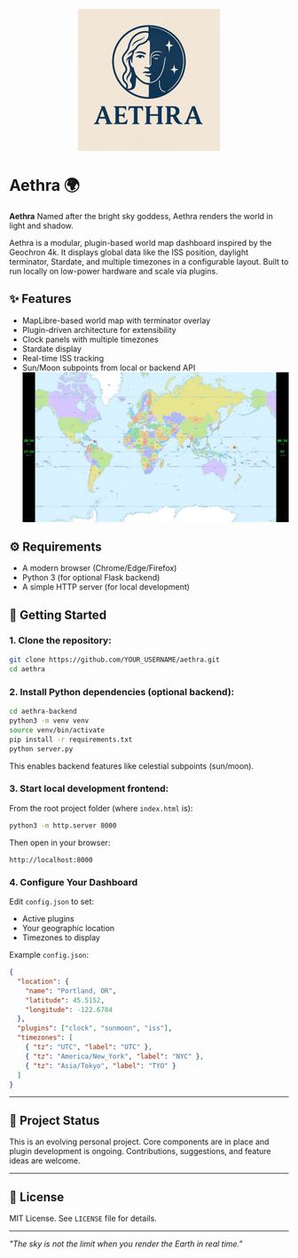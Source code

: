 <p align="center">
  <img src="https://github.com/jospf/Aethra/blob/main/assets/aethra-sm.png">
</p>

# Aethra 🌍

**Aethra** Named after the bright sky goddess, Aethra renders the world in light and shadow.

Aethra is a modular, plugin-based world map dashboard inspired by the Geochron 4k. It displays global data like the ISS position, daylight terminator, Stardate, and multiple timezones in a configurable layout. Built to run locally on low-power hardware and scale via plugins.

## ✨ Features

- MapLibre-based world map with terminator overlay
- Plugin-driven architecture for extensibility
- Clock panels with multiple timezones
- Stardate display
- Real-time ISS tracking
- Sun/Moon subpoints from local or backend API
![Alt Text](assets/Clock-display.jpg)


## ⚙️ Requirements

- A modern browser (Chrome/Edge/Firefox)
- Python 3 (for optional Flask backend)
- A simple HTTP server (for local development)

## 🚀 Getting Started

### 1. Clone the repository:

```bash
git clone https://github.com/YOUR_USERNAME/aethra.git
cd aethra
```

### 2. Install Python dependencies (optional backend):

```bash
cd aethra-backend
python3 -m venv venv
source venv/bin/activate
pip install -r requirements.txt
python server.py
```

This enables backend features like celestial subpoints (sun/moon).

### 3. Start local development frontend:

From the root project folder (where `index.html` is):

```bash
python3 -m http.server 8000
```

Then open in your browser:

```
http://localhost:8000
```

### 4. Configure Your Dashboard

Edit `config.json` to set:

- Active plugins
- Your geographic location
- Timezones to display

Example `config.json`:

```json
{
  "location": {
    "name": "Portland, OR",
    "latitude": 45.5152,
    "longitude": -122.6784
  },
  "plugins": ["clock", "sunmoon", "iss"],
  "timezones": [
    { "tz": "UTC", "label": "UTC" },
    { "tz": "America/New_York", "label": "NYC" },
    { "tz": "Asia/Tokyo", "label": "TYO" }
  ]
}
```

---

## 📂 Project Status

This is an evolving personal project. Core components are in place and plugin development is ongoing. Contributions, suggestions, and feature ideas are welcome.

---

## 📁 License

MIT License. See `LICENSE` file for details.

---

*"The sky is not the limit when you render the Earth in real time."*

